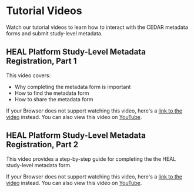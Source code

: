 # Tutorial Videos

Watch our tutorial videos to learn how to interact with the CEDAR metadata forms and submit study-level metadata.

## HEAL Platform Study-Level Metadata Registration, Part 1
This video covers:
- Why completing the metadata form is important
- How to find the metadata form
- How to share the metadata form

<!-- ![type:video](videos/HEAL_UI_Demo_July_2021.mp4) to be replaced once videos are uploaded-->

If your Browser does not support watching this video, here's a [link to the video](videos/HEAL_UI_Demo_July_2021.mp4) instead.
You can also view this video on [YouTube](https://www.youtube.com/watch?v=W8tXLShto5s).

## HEAL Platform Study-Level Metadata Registration, Part 2
This video provides a step-by-step guide for completing the the HEAL study-level metadata form.

<!-- ![type:video](videos/HEAL_UI_Demo_July_2021.mp4) to be replaced once videos are uploaded-->

If your Browser does not support watching this video, here's a [link to the video](videos/HEAL_UI_Demo_July_2021.mp4) instead.
You can also view this video on [YouTube](https://www.youtube.com/watch?v=4sSKAbmMZiA).
